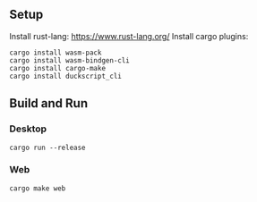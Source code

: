 ## Setup
Install rust-lang: https://www.rust-lang.org/
Install cargo plugins:
```
cargo install wasm-pack
cargo install wasm-bindgen-cli
cargo install cargo-make
cargo install duckscript_cli
```

## Build and Run

### Desktop
```
cargo run --release
```
### Web
```
cargo make web
```